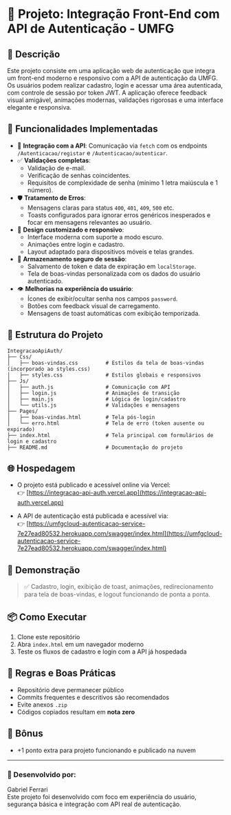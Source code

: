 # 🔐 Projeto: Integração Front-End com API de Autenticação - UMFG

## 📌 Descrição

Este projeto consiste em uma aplicação web de autenticação que integra um front-end moderno e responsivo com a API de autenticação da UMFG. Os usuários podem realizar cadastro, login e acessar uma área autenticada, com controle de sessão por token JWT. A aplicação oferece feedback visual amigável, animações modernas, validações rigorosas e uma interface elegante e responsiva.

## 🚀 Funcionalidades Implementadas

- 🔗 **Integração com a API**: Comunicação via `fetch` com os endpoints `/Autenticacao/registar` e `/Autenticacao/autenticar`.
- ✅ **Validações completas**:
  - Validação de e-mail.
  - Verificação de senhas coincidentes.
  - Requisitos de complexidade de senha (mínimo 1 letra maiúscula e 1 número).
- 🛡️ **Tratamento de Erros**:
  - Mensagens claras para status `400`, `401`, `409`, `500` etc.
  - Toasts configurados para ignorar erros genéricos inesperados e focar em mensagens relevantes ao usuário.
- 🎨 **Design customizado e responsivo**:
  - Interface moderna com suporte a modo escuro.
  - Animações entre login e cadastro.
  - Layout adaptado para dispositivos móveis e telas grandes.
- 🔐 **Armazenamento seguro de sessão**:
  - Salvamento de token e data de expiração em `localStorage`.
  - Tela de boas-vindas personalizada com os dados do usuário autenticado.
- 👁️ **Melhorias na experiência do usuário**:
  - Ícones de exibir/ocultar senha nos campos `password`.
  - Botões com feedback visual de carregamento.
  - Mensagens de toast automáticas com exibição temporizada.

## 🧩 Estrutura do Projeto

```
IntegracaoApiAuth/
├── Css/
│   ├── boas-vindas.css         # Estilos da tela de boas-vindas (incorporado ao styles.css)
│   ├── styles.css              # Estilos globais e responsivos
├── Js/
│   ├── auth.js                 # Comunicação com API
│   ├── login.js                # Animações de transição
│   ├── main.js                 # Lógica de login/cadastro
│   └── utils.js                # Validações e mensagens
├── Pages/
│   ├── boas-vindas.html        # Tela pós-login
│   └── erro.html               # Tela de erro (token ausente ou expirado)
├── index.html                  # Tela principal com formulários de login e cadastro
├── README.md                   # Documentação do projeto
```

## 🌐 Hospedagem

- O projeto está publicado e acessível online via Vercel:  
  👉 [https://integracao-api-auth.vercel.app](https://integracao-api-auth.vercel.app)

- A API de autenticação está publicada e acessível via:  
  👉 [https://umfgcloud-autenticacao-service-7e27ead80532.herokuapp.com/swagger/index.html](https://umfgcloud-autenticacao-service-7e27ead80532.herokuapp.com/swagger/index.html)

## 📸 Demonstração

> ✅ Cadastro, login, exibição de toast, animações, redirecionamento para tela de boas-vindas, e logout funcionando de ponta a ponta.

## 📦 Como Executar

1. Clone este repositório
2. Abra `index.html` em um navegador moderno
3. Teste os fluxos de cadastro e login com a API já hospedada

## 🧠 Regras e Boas Práticas

- Repositório deve permanecer público
- Commits frequentes e descritivos são recomendados
- Evite anexos `.zip`
- Códigos copiados resultam em **nota zero**

## 🎁 Bônus

- +1 ponto extra para projeto funcionando e publicado na nuvem

---

### 🤝 Desenvolvido por:

Gabriel Ferrari  
Este projeto foi desenvolvido com foco em experiência do usuário, segurança básica e integração com API real de autenticação.